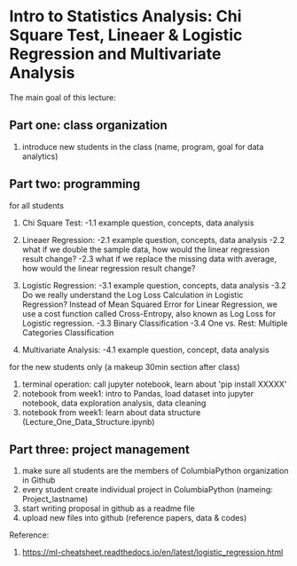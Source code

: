 # Intro to Statistics Analysis: Chi Square Test, Lineaer & Logistic Regression and Multivariate Analysis 
The main goal of this lecture:

## Part one: class organization
1. introduce new students in the class (name, program, goal for data analytics)

## Part two: programming

for all students

1. Chi Square Test: 
-1.1 example question, concepts, data analysis

2. Lineaer Regression: 
-2.1 example question, concepts, data analysis
-2.2 what if we double the sample data, how would the linear regression result change?
-2.3 what if we replace the missing data with average, how would the linear regression result change?

3. Logistic Regression: 
-3.1 example question, concepts, data analysis
-3.2 Do we really understand the Log Loss Calculation in Logistic Regression? Instead of Mean Squared Error for Linear Regression, we use a cost function called Cross-Entropy, also known as Log Loss for Logistic regression.
-3.3 Binary Classification
-3.4 One vs. Rest: Multiple Categories Classification

4. Multivariate Analysis: 
-4.1 example question, concept, data analysis

for the new students only (a makeup 30min section after class)
1. terminal operation: call jupyter notebook, learn about 'pip install XXXXX'
2. notebook from week1: intro to Pandas, load dataset into jupyter notebook, data exploration analysis, data cleaning
3. notebook from week1: learn about data structure (Lecture_One_Data_Structure.ipynb)

## Part three: project management
1. make sure all students are the members of ColumbiaPython organization in Github
2. every student create individual project in ColumbiaPython (nameing: Project_lastname)
3. start writing proposal in github as a readme file
4. upload new files into github (reference papers, data & codes)

Reference: 
1. https://ml-cheatsheet.readthedocs.io/en/latest/logistic_regression.html
